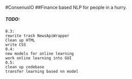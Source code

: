 #ConsenusIO
##Finance based NLP for people in a hurry.
##### TODO: 
    0.3:
    rewrite trash NewsApiWrapper
    Clean up HTML
    write CSS
    0.4:
    new models for online learning
    work online learning into GUI
    0.5:
    clean up codebase
    transfer learning based nn model
